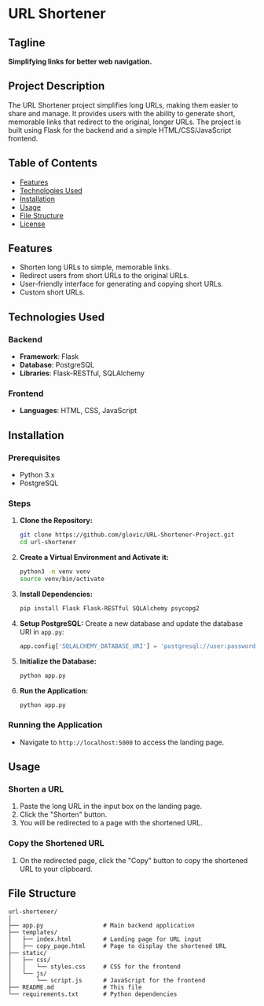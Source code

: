 # URL Shortener

## Tagline
**Simplifying links for better web navigation.**

## Project Description
The URL Shortener project simplifies long URLs, making them easier to share and manage. It provides users with the ability to generate short, memorable links that redirect to the original, longer URLs. The project is built using Flask for the backend and a simple HTML/CSS/JavaScript frontend.

## Table of Contents
- [Features](#features)
- [Technologies Used](#technologies-used)
- [Installation](#installation)
- [Usage](#usage)
- [File Structure](#file-structure)
- [License](#license)

## Features
- Shorten long URLs to simple, memorable links.
- Redirect users from short URLs to the original URLs.
- User-friendly interface for generating and copying short URLs.
- Custom short URLs.

## Technologies Used
### Backend
- **Framework**: Flask
- **Database**: PostgreSQL
- **Libraries**: Flask-RESTful, SQLAlchemy

### Frontend
- **Languages**: HTML, CSS, JavaScript

## Installation
### Prerequisites
- Python 3.x
- PostgreSQL

### Steps
1. **Clone the Repository:**
    ```sh
    git clone https://github.com/glovic/URL-Shortener-Project.git
    cd url-shortener
    ```

2. **Create a Virtual Environment and Activate it:**
    ```sh
    python3 -m venv venv
    source venv/bin/activate
    ```

3. **Install Dependencies:**
    ```sh
    pip install Flask Flask-RESTful SQLAlchemy psycopg2
    ```

4. **Setup PostgreSQL:**
    Create a new database and update the database URI in `app.py`:
    ```python
    app.config['SQLALCHEMY_DATABASE_URI'] = 'postgresql://user:password@localhost/yourdatabase'
    ```

5. **Initialize the Database:**
    ```sh
    python app.py
    ```

6. **Run the Application:**
    ```sh
    python app.py
    ```

### Running the Application
- Navigate to `http://localhost:5000` to access the landing page.

## Usage
### Shorten a URL
1. Paste the long URL in the input box on the landing page.
2. Click the "Shorten" button.
3. You will be redirected to a page with the shortened URL.

### Copy the Shortened URL
1. On the redirected page, click the "Copy" button to copy the shortened URL to your clipboard.

## File Structure
```plaintext
url-shortener/
│
├── app.py                 # Main backend application
├── templates/
│   ├── index.html         # Landing page for URL input
│   ├── copy_page.html     # Page to display the shortened URL
├── static/
│   ├── css/
│   │   └── styles.css     # CSS for the frontend
│   └── js/
│       └── script.js      # JavaScript for the frontend
├── README.md              # This file
└── requirements.txt       # Python dependencies

